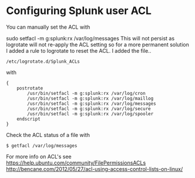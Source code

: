 # Configuring Splunk user ACL

You can manually set the ACL with

sudo setfacl -m g:splunk:rx /var/log/messages
This will not persist as logrotate will not re-apply the ACL setting so for a more permanent solution I added a rule to logrotate to reset the ACL. I added the file..
```
/etc/logrotate.d/Splunk_ACLs
```
with

```
{
    postrotate
        /usr/bin/setfacl -m g:splunk:rx /var/log/cron
        /usr/bin/setfacl -m g:splunk:rx /var/log/maillog
        /usr/bin/setfacl -m g:splunk:rx /var/log/messages
        /usr/bin/setfacl -m g:splunk:rx /var/log/secure
        /usr/bin/setfacl -m g:splunk:rx /var/log/spooler
    endscript
}
```

Check the ACL status of a file with

```
$ getfacl /var/log/messages
```
For more info on ACL's see https://help.ubuntu.com/community/FilePermissionsACLs http://bencane.com/2012/05/27/acl-using-access-control-lists-on-linux/